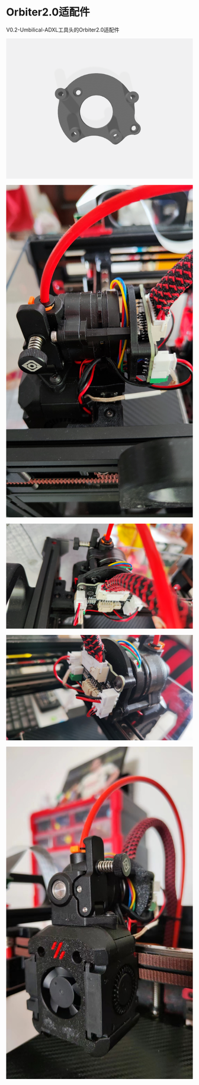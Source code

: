 # Orbiter2.0适配件
V0.2-Umbilical-ADXL工具头的Orbiter2.0适配件



![STL模型](./Orbiter2.0_mount_3.png)



![侧面](./Orbiter2.0_mount_3(1).jpg)



![正面](./Orbiter2.0_mount_3(2).jpg)



![右前](./Orbiter2.0_mount_3(3).jpg)



![Dragon_Burner前脸](./Orbiter2.0_mount_3(4).jpg)



